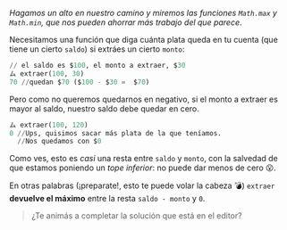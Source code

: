 _Hagamos un alto en nuestro camino y miremos las funciones `Math.max` y `Math.min`, que nos pueden ahorrar más trabajo del que parece_.

Necesitamos una función que diga cuánta plata queda en tu cuenta (que tiene un cierto `saldo`) si extráes un cierto `monto`:

```python
// el saldo es $100, el monto a extraer, $30
ム extraer(100, 30)
70 //quedan $70 ($100 - $30 =  $70)
```

Pero como no queremos quedarnos en negativo, si el monto a extraer es mayor al saldo, nuestro saldo debe quedar en cero.

```python
ム extraer(100, 120)
0 //Ups, quisimos sacar más plata de la que teníamos.
  //Nos quedamos con $0
```

Como ves, esto es _casi_ una resta entre `saldo` y `monto`, con la salvedad de que estamos poniendo un _tope inferior_: no puede dar menos de cero :open_mouth:.

En otras palabras (¡preparate!, esto te puede volar la cabeza :bomb:) `extraer` **devuelve el máximo** entre la resta `saldo - monto`  y `0`.

> ¿Te animás a completar la solución que está en el editor?
>
